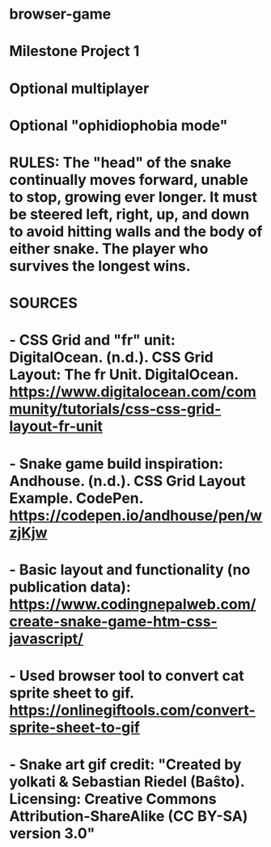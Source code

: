 # browser-game
# Milestone Project 1
# Optional multiplayer
# Optional "ophidiophobia mode"
# RULES: The "head" of the snake continually moves forward, unable to stop, growing ever longer. It must be steered left, right, up, and down to avoid hitting walls and the body of either snake. The player who survives the longest wins.
# SOURCES
# - CSS Grid and "fr" unit: DigitalOcean. (n.d.). CSS Grid Layout: The fr Unit. DigitalOcean. https://www.digitalocean.com/community/tutorials/css-css-grid-layout-fr-unit
# - Snake game build inspiration: Andhouse. (n.d.). CSS Grid Layout Example. CodePen. https://codepen.io/andhouse/pen/wzjKjw
# - Basic layout and functionality (no publication data): https://www.codingnepalweb.com/create-snake-game-htm-css-javascript/
# - Used browser tool to convert cat sprite sheet to gif. https://onlinegiftools.com/convert-sprite-sheet-to-gif
# - Snake art gif credit: "Created by yolkati & Sebastian Riedel (Baŝto). Licensing: Creative Commons Attribution-ShareAlike (CC BY-SA) version 3.0"
